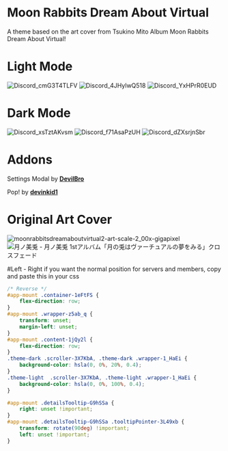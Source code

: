 # Moon Rabbits Dream About Virtual

A theme based on the art cover from Tsukino Mito Album Moon Rabbits Dream About Virtual!

# Light Mode
![Discord_cmG3T4TLFV](https://user-images.githubusercontent.com/79029257/132948146-2fb2a051-9903-49d3-b6b8-9864386703be.png)
![Discord_4JHylwQ518](https://user-images.githubusercontent.com/79029257/132948150-5fa8d85c-5ff1-4db0-bbd1-d868eb28a15b.png)
![Discord_YxHPrR0EUD](https://user-images.githubusercontent.com/79029257/132948153-c60f30b0-9d29-4799-bafa-f2121f485c39.png)

# Dark Mode
![Discord_xsTztAKvsm](https://user-images.githubusercontent.com/79029257/132948158-c8d7275c-a4a6-4027-b6f5-ffc8abbef49e.png)
![Discord_f71AsaPzUH](https://user-images.githubusercontent.com/79029257/132948164-d0a56bdf-1bde-4ff6-bd74-7f11575b85f9.png)
![Discord_dZXsrjnSbr](https://user-images.githubusercontent.com/79029257/132948170-d619e83e-4679-4593-88e4-056293183316.png)

# Addons
Settings Modal by **[DevilBro](https://github.com/mwittrien/BetterDiscordAddons/tree/master/Themes/SettingsModal/)**

Pop! by **[devinkid1](https://github.com/devinkid1/Pop)**

# Original Art Cover
![moonrabbitsdreamaboutvirtual2-art-scale-2_00x-gigapixel](https://user-images.githubusercontent.com/79029257/132885766-58a204cf-4941-4143-a3d2-7d9eec948c2c.png)
![月ノ美兎 - 月ノ美兎 1stアルバム「月の兎はヴァーチュアルの夢をみる」クロスフェード](https://user-images.githubusercontent.com/79029257/132885787-bc0758ff-7b6b-46a7-89a9-0b23e5447ffe.png)

#Left - Right
if you want the normal position for servers and members, copy and paste this in your css
```css
/* Reverse */
#app-mount .container-1eFtFS {
    flex-direction: row;
}
#app-mount .wrapper-z5ab_q {
    transform: unset;
    margin-left: unset;
}
#app-mount .content-1jQy2l {
    flex-direction: row;
}
.theme-dark .scroller-3X7KbA, .theme-dark .wrapper-1_HaEi {
    background-color: hsla(0, 0%, 20%, 0.4);
}
.theme-light  .scroller-3X7KbA, .theme-light .wrapper-1_HaEi {
    background-color: hsla(0, 0%, 100%, 0.4);
}

#app-mount .detailsTooltip-G9hSSa {
    right: unset !important;
}
#app-mount .detailsTooltip-G9hSSa .tooltipPointer-3L49xb {
    transform: rotate(90deg) !important;
    left: unset !important;
}
```
